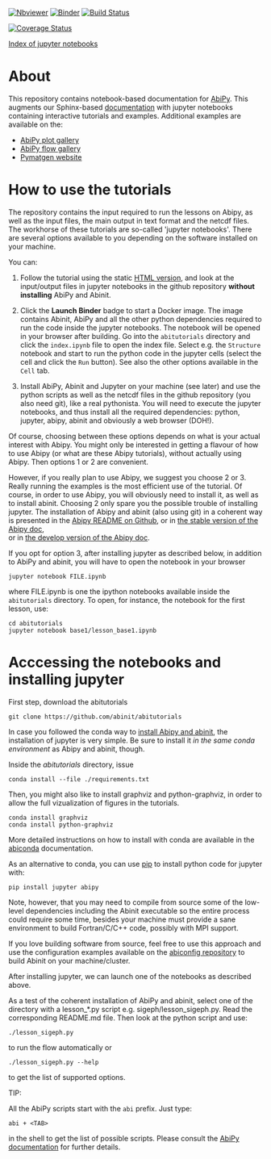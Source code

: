 [![Nbviewer](https://img.shields.io/badge/render-nbviewer-orange.svg)](https://nbviewer.jupyter.org/github/abinit/abitutorials/blob/master/abitutorials/index.ipynb)
[![Binder](https://mybinder.org/badge.svg)](https://mybinder.org/v2/gh/abinit/abitutorials/master)
[![Build Status](https://travis-ci.org/abinit/abitutorials.svg?branch=master)](https://travis-ci.org/abinit/abitutorials)

[![Coverage Status](https://coveralls.io/repos/github/abinit/abitutorials/badge.svg?branch=master)](https://coveralls.io/github/abinit/abitutorials?branch=master)

[Index of jupyter notebooks](https://nbviewer.jupyter.org/github/abinit/abitutorials/blob/master/abitutorials/index.ipynb)

About
=====

This repository contains notebook-based documentation for [AbiPy](https://github.com/abinit/abipy).
This augments our Sphinx-based [documentation](http://pythonhosted.org/abipy/) with jupyter notebooks 
containing interactive tutorials and examples.
Additional examples are available on the:

* [AbiPy plot gallery](http://abinit.github.io/abipy/gallery/index.html)
* [AbiPy flow gallery](http://abinit.github.io/abipy/flow_gallery/index.html)
* [Pymatgen website](http://pymatgen.org/examples.html)

How to use the tutorials
========================

The repository contains the input required to run the lessons on Abipy, as well as the input files,
the main output in text format and the netcdf files. The workhorse of these tutorials are so-called 'jupyter notebooks'.
There are several options available to you depending on the software installed on your machine.

You can:

1. Follow the tutorial using the static 
   [HTML version](https://nbviewer.jupyter.org/github/abinit/abitutorials/blob/master/abitutorials/index.ipynb),
   and look at the input/output files in jupyter notebooks in the github repository **without installing** AbiPy and Abinit.

2. Click the **Launch Binder** badge to start a Docker image.
   The image contains Abinit, AbiPy and all the other python dependencies
   required to run the code inside the jupyter notebooks.
   The notebook will be opened in your browser after building.
   Go into the `abitutorials` directory and click the `index.ipynb` file to open the index file.
   Select e.g. the `Structure` notebook and start to run the python code in the jupyter cells
   (select the cell and click the `Run` button). 
   See also the other options available in the `Cell` tab.

3. Install AbiPy, Abinit and Jupyter on your machine (see later) and use the python scripts as well as the netcdf files 
   in the github repository (you also need git), like a real pythonista. You will need to execute the jupyter notebooks, and thus 
   install all the required dependencies: python, jupyter, abipy, abinit  and obviously a web browser (DOH!).

Of course, choosing between these options depends on what is your actual interest with Abipy.
You might only be interested in getting a flavour of how to use Abipy (or what are these Abipy tutorials), without actually using Abipy.
Then options 1 or 2 are convenient.

However, if you really plan to use Abipy, we suggest you choose 2 or 3. Really running the examples is the most efficient use of the tutorial.
Of course, in order to use Abipy, you will obviously need to install it, as well as to install abinit. 
Choosing 2 only spare you the possible trouble of installing jupyter. The installation of Abipy and abinit (also using git) in a coherent way
is presented in the [Abipy README on Github](https://github.com/abinit/abipy), 
or in [the stable version of the Abipy doc](https://pythonhosted.org/abipy/installation.html),  
or in [the develop version of the Abipy doc](https://abinit.github.io/abipy/installation.html). 

If you opt for option 3, after installing jupyter as described below, in addition to AbiPy and abinit, you will have to
open the notebook in your browser 

    jupyter notebook FILE.ipynb

where FILE.ipynb is one the ipython notebooks available inside the `abitutorials` directory. 
To open, for instance, the notebook for the first lesson, use:

    cd abitutorials
    jupyter notebook base1/lesson_base1.ipynb

Acccessing the notebooks and installing jupyter
===============================================

First step, download the abitutorials

    git clone https://github.com/abinit/abitutorials

In case you followed the conda way to [install Abipy and abinit](https://github.com/abinit/abipy), the installation of jupyter is very simple.
Be sure to install it *in the same conda environment* as Abipy and abinit, though.

Inside the *abitutorials* directory, issue

    conda install --file ./requirements.txt

Then, you might also like to install graphviz and python-graphviz, in order to allow the full vizualization of figures in the tutorials.

    conda install graphviz
    conda install python-graphviz 

More detailed instructions on how to install with conda are available
in the [abiconda](https://github.com/abinit/abiconda) documentation.

As an alternative to conda, you can use [pip](https://pip.pypa.io/en/stable/) to install python code for jupyter with:

    pip install jupyter abipy

Note, however, that you may need to compile from source some of the low-level dependencies
including the Abinit executable so the entire process could require some time,
besides your machine must provide a sane environment to build Fortran/C/C++ code, possibly with MPI support.

If you love building software from source, feel free to use this approach and 
use the configuration examples available on the [abiconfig repository](https://github.com/abinit/abiconda)
to build Abinit on your machine/cluster.

After installing jupyter, we can launch one of the notebooks as described above.

As a test of the coherent installation of AbiPy and abinit, select one of the directory with a lesson_*.py script e.g. sigeph/lesson_sigeph.py.
Read the corresponding README.md file. Then look at the python script and use:

    ./lesson_sigeph.py

to run the flow automatically or 

    ./lesson_sigeph.py --help

to get the list of supported options.

TIP:

All the AbiPy scripts start with the `abi` prefix. 
Just type:

    abi + <TAB> 
    
in the shell to get the list of possible scripts.
Please consult the [AbiPy documentation](http://abinit.github.io/abipy/index.html) for further details.
